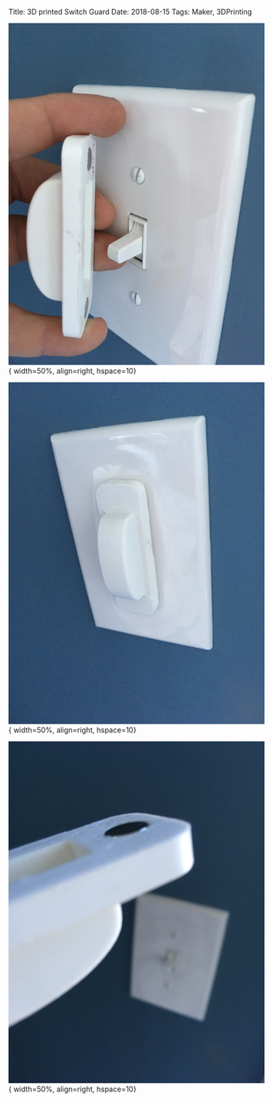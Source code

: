 Title: 3D printed Switch Guard
Date: 2018-08-15
Tags: Maker, 3DPrinting

![Picture of the switch](../content/images/Switch2.JPG){ width=50%, align=right, hspace=10}

![Picture of the switch](../content/images/Switch1.JPG){ width=50%, align=right, hspace=10}

![Picture of the switch](../content/images/Switch3.JPG){ width=50%, align=right, hspace=10}
 

